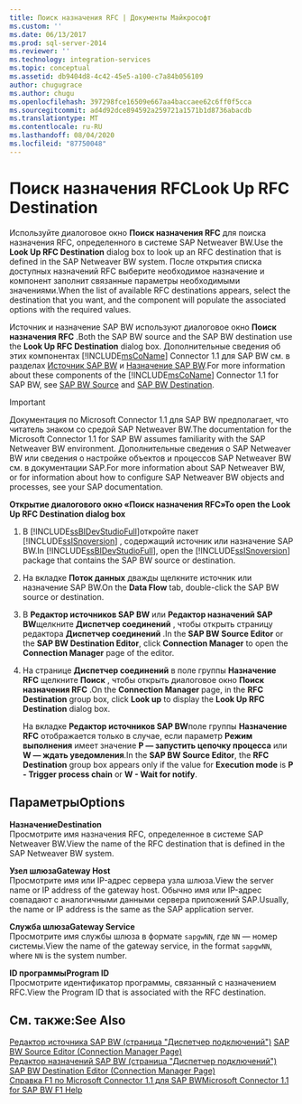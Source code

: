 ```yaml
---
title: Поиск назначения RFC | Документы Майкрософт
ms.custom: ''
ms.date: 06/13/2017
ms.prod: sql-server-2014
ms.reviewer: ''
ms.technology: integration-services
ms.topic: conceptual
ms.assetid: db9404d8-4c42-45e5-a100-c7a84b056109
author: chugugrace
ms.author: chugu
ms.openlocfilehash: 397298fce16509e667aa4baccaee62c6ff0f5cca
ms.sourcegitcommit: ad4d92dce894592a259721a1571b1d8736abacdb
ms.translationtype: MT
ms.contentlocale: ru-RU
ms.lasthandoff: 08/04/2020
ms.locfileid: "87750048"
---
```

# <a name="look-up-rfc-destination"></a><span data-ttu-id="d38bd-102">Поиск назначения RFC</span><span class="sxs-lookup"><span data-stu-id="d38bd-102">Look Up RFC Destination</span></span>
  <span data-ttu-id="d38bd-103">Используйте диалоговое окно **Поиск назначения RFC** для поиска назначения RFC, определенного в системе SAP Netweaver BW.</span><span class="sxs-lookup"><span data-stu-id="d38bd-103">Use the **Look Up RFC Destination** dialog box to look up an RFC destination that is defined in the SAP Netweaver BW system.</span></span> <span data-ttu-id="d38bd-104">После открытия списка доступных назначений RFC выберите необходимое назначение и компонент заполнит связанные параметры необходимыми значениями.</span><span class="sxs-lookup"><span data-stu-id="d38bd-104">When the list of available RFC destinations appears, select the destination that you want, and the component will populate the associated options with the required values.</span></span>  
  
 <span data-ttu-id="d38bd-105">Источник и назначение SAP BW используют диалоговое окно **Поиск назначения RFC** .</span><span class="sxs-lookup"><span data-stu-id="d38bd-105">Both the SAP BW source and the SAP BW destination use the **Look Up RFC Destination** dialog box.</span></span> <span data-ttu-id="d38bd-106">Дополнительные сведения об этих компонентах [!INCLUDE[msCoName](../../includes/msconame-md.md)] Connector 1.1 для SAP BW см. в разделах [Источник SAP BW](sap-bw-source.md) и [Назначение SAP BW](sap-bw-destination.md).</span><span class="sxs-lookup"><span data-stu-id="d38bd-106">For more information about these components of the [!INCLUDE[msCoName](../../includes/msconame-md.md)] Connector 1.1 for SAP BW, see [SAP BW Source](sap-bw-source.md) and [SAP BW Destination](sap-bw-destination.md).</span></span>  
  
> [!IMPORTANT]  
>  <span data-ttu-id="d38bd-107">Документация по Microsoft Connector 1.1 для SAP BW предполагает, что читатель знаком со средой SAP Netweaver BW.</span><span class="sxs-lookup"><span data-stu-id="d38bd-107">The documentation for the Microsoft Connector 1.1 for SAP BW assumes familiarity with the SAP Netweaver BW environment.</span></span> <span data-ttu-id="d38bd-108">Дополнительные сведения о SAP Netweaver BW или сведения о настройке объектов и процессов SAP Netweaver BW см. в документации SAP.</span><span class="sxs-lookup"><span data-stu-id="d38bd-108">For more information about SAP Netweaver BW, or for information about how to configure SAP Netweaver BW objects and processes, see your SAP documentation.</span></span>  
  
 <span data-ttu-id="d38bd-109">**Открытие диалогового окно «Поиск назначения RFC»**</span><span class="sxs-lookup"><span data-stu-id="d38bd-109">**To open the Look Up RFC Destination dialog box**</span></span>  
  
1.  <span data-ttu-id="d38bd-110">В [!INCLUDE[ssBIDevStudioFull](../../includes/ssbidevstudiofull-md.md)]откройте пакет [!INCLUDE[ssISnoversion](../../includes/ssisnoversion-md.md)] , содержащий источник или назначение SAP BW.</span><span class="sxs-lookup"><span data-stu-id="d38bd-110">In [!INCLUDE[ssBIDevStudioFull](../../includes/ssbidevstudiofull-md.md)], open the [!INCLUDE[ssISnoversion](../../includes/ssisnoversion-md.md)] package that contains the SAP BW source or destination.</span></span>  
  
2.  <span data-ttu-id="d38bd-111">На вкладке **Поток данных** дважды щелкните источник или назначение SAP BW.</span><span class="sxs-lookup"><span data-stu-id="d38bd-111">On the **Data Flow** tab, double-click the SAP BW source or destination.</span></span>  
  
3.  <span data-ttu-id="d38bd-112">В **Редактор источников SAP BW** или **Редактор назначений SAP BW**щелкните **Диспетчер соединений** , чтобы открыть страницу редактора **Диспетчер соединений** .</span><span class="sxs-lookup"><span data-stu-id="d38bd-112">In the **SAP BW Source Editor** or the **SAP BW Destination Editor**, click **Connection Manager** to open the **Connection Manager** page of the editor.</span></span>  
  
4.  <span data-ttu-id="d38bd-113">На странице **Диспетчер соединений** в поле группы **Назначение RFC** щелкните **Поиск** , чтобы открыть диалоговое окно **Поиск назначения RFC** .</span><span class="sxs-lookup"><span data-stu-id="d38bd-113">On the **Connection Manager** page, in the **RFC Destination** group box, click **Look up** to display the **Look Up RFC Destination** dialog box.</span></span>  
  
     <span data-ttu-id="d38bd-114">На вкладке **Редактор источников SAP BW**поле группы **Назначение RFC** отображается только в случае, если параметр **Режим выполнения** имеет значение **P — запустить цепочку процесса** или **W — ждать уведомления**.</span><span class="sxs-lookup"><span data-stu-id="d38bd-114">In the **SAP BW Source Editor**, the **RFC Destination** group box appears only if the value for **Execution mode** is **P - Trigger process chain** or **W - Wait for notify**.</span></span>  
  
## <a name="options"></a><span data-ttu-id="d38bd-115">Параметры</span><span class="sxs-lookup"><span data-stu-id="d38bd-115">Options</span></span>  
 <span data-ttu-id="d38bd-116">**Назначение**</span><span class="sxs-lookup"><span data-stu-id="d38bd-116">**Destination**</span></span>  
 <span data-ttu-id="d38bd-117">Просмотрите имя назначения RFC, определенное в системе SAP Netweaver BW.</span><span class="sxs-lookup"><span data-stu-id="d38bd-117">View the name of the RFC destination that is defined in the SAP Netweaver BW system.</span></span>  
  
 <span data-ttu-id="d38bd-118">**Узел шлюза**</span><span class="sxs-lookup"><span data-stu-id="d38bd-118">**Gateway Host**</span></span>  
 <span data-ttu-id="d38bd-119">Просмотрите имя или IP-адрес сервера узла шлюза.</span><span class="sxs-lookup"><span data-stu-id="d38bd-119">View the server name or IP address of the gateway host.</span></span> <span data-ttu-id="d38bd-120">Обычно имя или IP-адрес совпадают с аналогичными данными сервера приложений SAP.</span><span class="sxs-lookup"><span data-stu-id="d38bd-120">Usually, the name or IP address is the same as the SAP application server.</span></span>  
  
 <span data-ttu-id="d38bd-121">**Служба шлюза**</span><span class="sxs-lookup"><span data-stu-id="d38bd-121">**Gateway Service**</span></span>  
 <span data-ttu-id="d38bd-122">Просмотрите имя службы шлюза в формате `sapgwNN`, где `NN` — номер системы.</span><span class="sxs-lookup"><span data-stu-id="d38bd-122">View the name of the gateway service, in the format `sapgwNN`, where `NN` is the system number.</span></span>  
  
 <span data-ttu-id="d38bd-123">**ID программы**</span><span class="sxs-lookup"><span data-stu-id="d38bd-123">**Program ID**</span></span>  
 <span data-ttu-id="d38bd-124">Просмотрите идентификатор программы, связанный с назначением RFC.</span><span class="sxs-lookup"><span data-stu-id="d38bd-124">View the Program ID that is associated with the RFC destination.</span></span>  
  
## <a name="see-also"></a><span data-ttu-id="d38bd-125">См. также:</span><span class="sxs-lookup"><span data-stu-id="d38bd-125">See Also</span></span>  
 <span data-ttu-id="d38bd-126">[Редактор источника SAP BW (страница "Диспетчер подключений")](sap-bw-source-editor-connection-manager-page.md) </span><span class="sxs-lookup"><span data-stu-id="d38bd-126">[SAP BW Source Editor &#40;Connection Manager Page&#41;](sap-bw-source-editor-connection-manager-page.md) </span></span>  
 <span data-ttu-id="d38bd-127">[Редактор назначений SAP BW (страница "Диспетчер подключений")](sap-bw-destination-editor-connection-manager-page.md) </span><span class="sxs-lookup"><span data-stu-id="d38bd-127">[SAP BW Destination Editor &#40;Connection Manager Page&#41;](sap-bw-destination-editor-connection-manager-page.md) </span></span>  
 [<span data-ttu-id="d38bd-128">Справка F1 по Microsoft Connector 1.1 для SAP BW</span><span class="sxs-lookup"><span data-stu-id="d38bd-128">Microsoft Connector 1.1 for SAP BW F1 Help</span></span>](../microsoft-connector-for-sap-bw-f1-help.md)  
  
  
